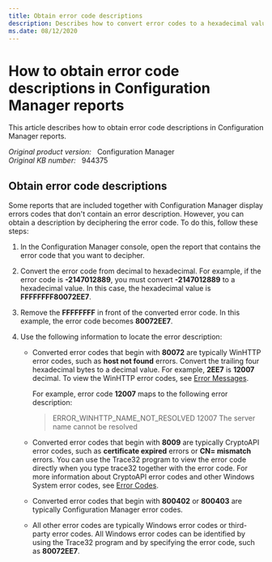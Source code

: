 ```yaml
---
title: Obtain error code descriptions
description: Describes how to convert error codes to a hexadecimal value to obtain an error description in Configuration Manager.
ms.date: 08/12/2020
---
```

# How to obtain error code descriptions in Configuration Manager reports

This article describes how to obtain error code descriptions in Configuration Manager reports.

_Original product version:_ &nbsp; Configuration Manager  
_Original KB number:_ &nbsp; 944375

## Obtain error code descriptions

Some reports that are included together with Configuration Manager display errors codes that don't contain an error description. However, you can obtain a description by deciphering the error code. To do this, follow these steps:

1. In the Configuration Manager console, open the report that contains the error code that you want to decipher.
2. Convert the error code from decimal to hexadecimal. For example, if the error code is **-2147012889**, you must convert **-2147012889** to a hexadecimal value. In this case, the hexadecimal value is **FFFFFFFF80072EE7**.

3. Remove the **FFFFFFFF** in front of the converted error code. In this example, the error code becomes **80072EE7**.

4. Use the following information to locate the error description:

   - Converted error codes that begin with **80072** are typically WinHTTP error codes, such as **host not found** errors. Convert the trailing four hexadecimal bytes to a decimal value. For example, **2EE7** is **12007** decimal. To view the WinHTTP error codes, see [Error Messages](/windows/win32/winhttp/error-messages?redirectedfrom=MSDN).

     For example, error code **12007** maps to the following error description:

     > ERROR_WINHTTP_NAME_NOT_RESOLVED 12007 The server name cannot be resolved

   - Converted error codes that begin with **8009** are typically CryptoAPI error codes, such as **certificate expired** errors or **CN= mismatch** errors. You can use the Trace32 program to view the error code directly when you type trace32 together with the error code. For more information about CryptoAPI error codes and other Windows System error codes, see [Error Codes](/windows/win32/debug/system-error-codes?redirectedfrom=MSDN).

   - Converted error codes that begin with **800402** or **800403** are typically Configuration Manager error codes.

   - All other error codes are typically Windows error codes or third-party error codes. All Windows error codes can be identified by using the Trace32 program and by specifying the error code, such as **80072EE7**.
